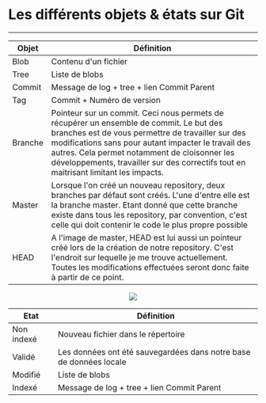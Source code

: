 # Les différents objets & états sur Git
<hr />

|Objet    | Définition                                    |
|---------|---------------------------------------------    |
|Blob     |  Contenu d'un fichier                         |
|Tree     |  Liste de blobs                               |
|Commit   |  Message de log + tree + lien Commit Parent       |
|Tag      |  Commit + Numéro de version                     |
|Branche  |  Pointeur sur un commit. Ceci nous permets de récupérer un ensemble de commit. Le but des branches est de vous permettre de travailler sur des modifications sans pour autant impacter le travail des autres. Cela permet notamment de cloisonner les développements, travailler sur des correctifs tout en maitrisant limitant les impacts. |                               
|Master   |  Lorsque l'on créé un nouveau repository, deux branches par défaut sont créés. L'une d'entre elle est la branche master. Etant donné que cette branche existe dans tous les repository, par convention, c'est celle qui doit contenir le code le plus propre possible |
|HEAD     |  A l'image de master, HEAD est lui aussi un pointeur créé lors de la création de notre repository. C'est l'endroit sur lequelle je me trouve actuellement. Toutes les modifications effectuées seront donc faite à partir de ce point.|

<center><img src="https://git-scm.com/figures/18333fig0317-tn.png" /></center>

|Etat     | Définition                                                               |
|---------|---------------------------------------------                             |
|Non indexé | Nouveau fichier dans le répertoire                                     |
|Validé   |  Les données ont été sauvegardées dans notre base de données locale      |
|Modifié  |  Liste de blobs                                                          |
|Indexé   |  Message de log + tree + lien Commit Parent                              |
